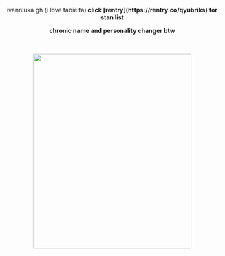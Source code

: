 <p align="center">
  ivannluka gh (i love tabieita)</b><b>
    click 
    [rentry](https://rentry.co/qyubriks)
    for stan list
<p align="center">
  chronic name and personality changer btw </b><b>

  </b><br>

<p align=center> 
  <img width="368" height="452.2" src="https://i.pinimg.com/736x/0e/52/88/0e5288742959781c136124ca741b2dd3.jpg">
  
  <!--
**ivannluka/ivannluka** is a ✨ _special_ ✨ repository because its `README.md` (this file) appears on your GitHub profile.
